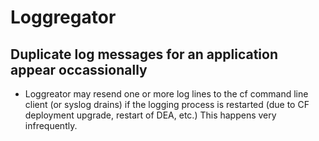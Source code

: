 # Loggregator

## Duplicate log messages for an application appear occassionally 

* Loggreator may resend one or more log lines to the cf command line client (or syslog drains) if the logging process is restarted (due to CF deployment upgrade, restart of DEA, etc.) This happens very infrequently.
